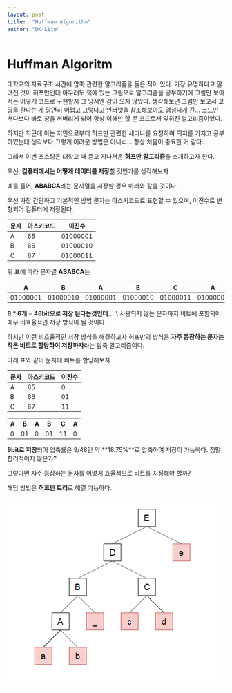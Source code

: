```yaml
---
layout: post
title:  "Huffman Algorithm"
author: "DK-Lite"
---
```


# Huffman Algoritm

대학교의 자료구조 시간에 압축 관련한 알고리즘을 들은 적이 있다. 가장 유명하다고 알려진 것이 허프만인데 아무래도 책에 있는 그림으로 알고리즘을 공부하기에 그림만 보아서는 어떻게 코드로 구현할지 그 당시엔 감이 오지 않았다.
생각해보면 그림만 보고서 코딩을 한다는 게 당연히 어렵고 그렇다고 인터넷을 참조해보아도 엄청나게 긴... 코드만 쳐다보다 바로 창을 꺼버리게 되어 항상 이해만 할 뿐 코드로서 잊혀진 알고리즘이었다.

하지만 최근에 아는 지인으로부터 허프만 관련한 세미나를 요청하여 의지를 가지고 공부하였는데
생각보다 그렇게 어려운 방법은 아니ㄷ... 항상 처음이 중요한 거 같다..

그래서 이번 포스팅은 대학교 때 듣고 지나쳐온 **허프만 알고리즘**을 소개하고자 한다.

우선, **컴퓨터에서는 어떻게 데이터를 저장**할 것인가를 생각해보자

예를 들어, **ABABCA**라는 문자열을 저장할 경우 아래와 같을 것이다.

우선 가장 간단하고 기본적인 방법
문자는 아스키코드로 표현할 수 있으며, 이진수로 변형되어 컴퓨터에 저장된다.

| 문자 | 아스키코드 | 이진수 |
|-|-|-|
| A | 65 | 01000001 |
| B | 66 | 01000010 |
| C | 67 | 01000011 |

위 표에 따라 문자열 **ABABCA**는

|A|B|A|B|C|A|
|-|-|-|-|-|-|
|01000001|01000010|01000001|01000010|01000011|01000001|

**8 * 6개 = 48bit으로 저장 된다는것인데...** \\
사용되지 않는 문자까지 비트에 포함되어 매우 비효율적인 저장 방식이 될 것이다.

하지만 이런 비효율적인 저장 방식을 해결하고자 
허프만의 방식은 **자주 등장하는 문자는 작은 비트로 할당하여 저장하자**라는 
압축 알고리즘이다.

아래 표와 같이 문자에 비트를 할당해보자

| 문자 | 아스키코드 | 이진수 |
|-|-|-|
| A | 65 | 0 |
| B | 66 | 01 |
| C | 67 | 11 |


|A|B|A|B|C|A|
|-|-|-|-|-|-|
|0|01|0|01|11|0|

**9bit로 저장**되어 압축률은 9/48인 약 **18.75%**로 압축하여 저장이 가능하다. 정말 합리적이지 않은가?

그렇다면 자주 등장하는 문자를 어떻게 효율적으로 비트를 지정해야 할까?

해당 방법은 **허프만 트리**로 해결 가능하다.

![huffman](https://github.com/DK-Lite/DK-Lite.github.io/blob/master/_posts/algorithms/image/huffman/huffman_tree.PNG?raw=true)







